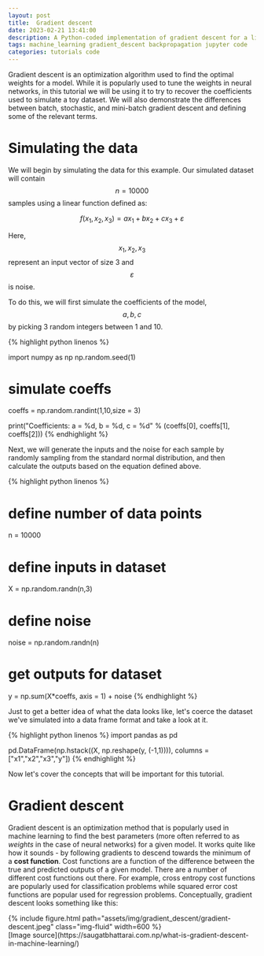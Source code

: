 ```yaml
---
layout: post
title:  Gradient descent
date: 2023-02-21 13:41:00
description: A Python-coded implementation of gradient descent for a linear regression on simulated data
tags: machine_learning gradient_descent backpropagation jupyter code
categories: tutorials code
---
```


Gradient descent is an optimization algorithm used to find the optimal weights for a model. While it is popularly used to tune the weights in neural networks, in this tutorial we will be using it to try to recover the coefficients used to simulate a toy dataset. We will also demonstrate the differences between batch, stochastic, and mini-batch gradient descent and defining some of the relevant terms.

# Simulating the data

We will begin by simulating the data for this example. Our simulated dataset will contain $$n=10000$$ samples using a linear function defined as:

$$
f(x_1, x_2, x_3) = ax_1 + bx_2 + cx_3 + \varepsilon
$$ 

Here, $${x_1,x_2,x_3}$$ represent an input vector of size 3 and $$\varepsilon$$ is noise.

To do this, we will first simulate the coefficients of the model, $$a,b,c$$ by picking 3 random integers between 1 and 10.
 
{% highlight python linenos %}

 import numpy as np
 np.random.seed(1)
 
 # simulate coeffs 
 coeffs = np.random.randint(1,10,size = 3)
 
 print("Coefficients: a = %d, b = %d, c = %d" % (coeffs[0], coeffs[1], coeffs[2]))
{% endhighlight %}

Next, we will generate the inputs and the noise for each sample by randomly sampling from the standard normal distribution, and then calculate the outputs based on the equation defined above.

{% highlight python linenos %}

 # define number of data points
 n = 10000

 # define inputs in dataset
 X = np.random.randn(n,3)

 # define noise
 noise = np.random.randn(n)

 # get outputs for dataset
 y = np.sum(X*coeffs, axis = 1) + noise
{% endhighlight %}  

Just to get a better idea of what the data looks like, let's coerce the dataset we've simulated into a data frame format and take a look at it.

{% highlight python linenos %}
 import pandas as pd

 pd.DataFrame(np.hstack((X, np.reshape(y, (-1,1)))), columns = ["x1","x2","x3","y"])
{% endhighlight %}  

Now let's cover the concepts that will be important for this tutorial.

# Gradient descent
Gradient descent is an optimization method that is popularly used in machine learning to find the best parameters (more often referred to as _weights_ in the case of neural networks) for a given model. It works quite like how it sounds - by following gradients to descend towards the minimum of a **cost function**. Cost functions are a function of the difference between the true and predicted outputs of a given model. There are a number of different cost functions out there. For example, cross entropy cost functions are popularly used for classification problems while squared error cost functions are popular used for regression problems. Conceptually, gradient descent looks something like this:

<div class="row mt-3">
    <div class="col-sm mt-3 mt-md-0">
        {% include figure.html path="assets/img/gradient_descent/gradient-descent.jpeg" class="img-fluid" width=600 %}
    </div>
</div>
[Image source](https://saugatbhattarai.com.np/what-is-gradient-descent-in-machine-learning/)

